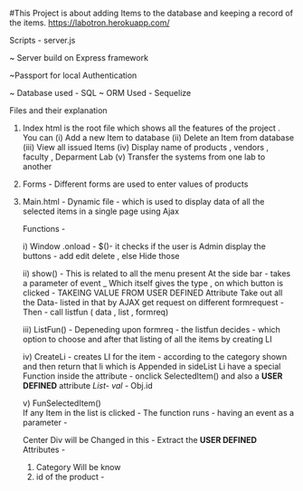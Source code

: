 #This Project is about adding Items to the database and keeping a record of the items.
https://labotron.herokuapp.com/


Scripts - server.js

~ Server build on Express framework

~Passport for local Authentication

~ Database used - SQL
~ ORM Used - Sequelize

Files and their explanation
1) Index html is the root file which shows all the features of the project
   . You can 
   (i) Add a new Item to database
   (ii) Delete an Item from database
   (iii) View all issued Items 
   (iv) Display name of products , vendors , faculty , Deparment
    Lab 
    (v) Transfer the systems from one lab to another 
     
2) Forms - Different forms are used to enter values of products
 
3) Main.html - Dynamic file - which is used to display data of all the
    selected items in a single page using Ajax 
    
   Functions - 
  
   i) Window .onload - $()- it checks if the user is Admin 
   display the buttons - add edit delete , else Hide those
  
   ii) show() - This is related to all the menu present At the side bar -
   takes a parameter of event _ Which itself gives the type , on which button
   is clicked - TAKEING VALUE FROM USER DEFINED Attribute
   Take out all the Data- listed in that by AJAX get request on different 
   formrequest - 
   Then - call listfun ( data , list , formreq)
   
   iii) ListFun() - 
    Depeneding upon formreq - 
    the listfun decides - which option to choose 
    and after that listing of all the items by creating LI
    
    iv) CreateLi - creates LI for the item - according to the category shown
        and then return that li which is Appended in sideList
        Li have a special Function inside the attribute - onclick SelectedItem()
        and also a **USER DEFINED** attribute _List- val_ - Obj.id
        
    v) FunSelectedItem()    
     If any Item in the list is clicked - The function runs -
     having an event as a parameter - 
     
     Center Div will be Changed in this -
     Extract the **USER DEFINED** Attributes -  
     1) Category Will be know 
     2) id of the product -
         
        
